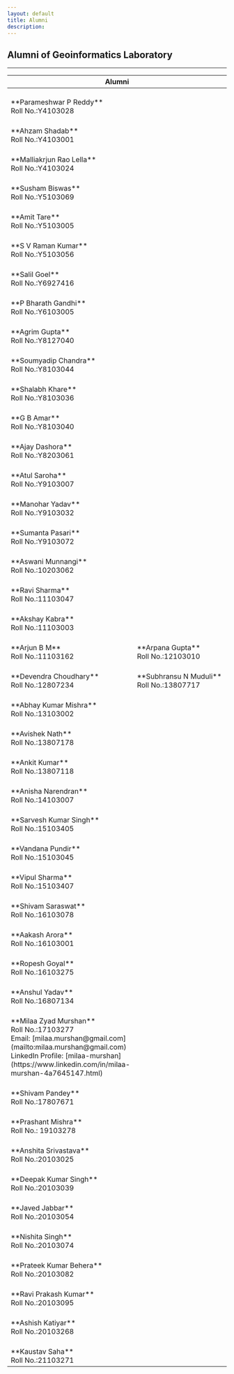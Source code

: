 ```yaml
---
layout: default
title: Alumni
description:
---
```

## Alumni  of Geoinformatics Laboratory


* * *
<table>
<colgroup>
<col width="50%" />
<col width="50%" />
</colgroup>
<thead>
<tr class="header">
<th colspan="2">Alumni</th>
</tr>
</thead>
<tbody>
<tr>

<td markdown="span"><br>
**Parameshwar P Reddy**<br>
Roll No.:Y4103028<br>


</td>
</tr>
<tr>
<td markdown="span"><br>
**Ahzam Shadab**<br>
Roll No.:Y4103001<br>

</td>
</tr>
<tr>
<td markdown="span"><br>
**Malliakrjun Rao Lella**<br>
Roll No.:Y4103024<br>


</td>
</tr>
<tr>
<td markdown="span"><br>
**Susham Biswas**<br>
Roll No.:Y5103069<br>


</td>
</tr>
<tr>
<td markdown="span"><br>
**Amit Tare**<br>
Roll No.:Y5103005<br>

</td>
</tr>
<tr>
<td markdown="span"><br>
**S V Raman Kumar**<br>
Roll No.:Y5103056<br>


</td>
</tr>
<tr>
<td markdown="span"><br>
**Salil Goel**<br>
Roll No.:Y6927416<br>

</td>
</tr>
<tr>
<td markdown="span"><br>
**P Bharath Gandhi**<br>
Roll No.:Y6103005<br>


</td>
</tr>
<tr>
<td markdown="span"><br>
**Agrim Gupta**<br>
Roll No.:Y8127040<br>


</td>
</tr>
<tr>
<td markdown="span"><br>
**Soumyadip Chandra**<br>
Roll No.:Y8103044<br>

</td>
</tr>
<tr>
<td markdown="span"><br>
**Shalabh Khare**<br>
Roll No.:Y8103036<br>

</td>
</tr>
<tr>
<td markdown="span"><br>
**G B Amar**<br>
Roll No.:Y8103040<br>


</td>
</tr>
<tr>
<td markdown="span"><br>
**Ajay Dashora**<br>
Roll No.:Y8203061<br>


</td>
</tr>
<tr>
<td markdown="span"><br>
**Atul Saroha**<br>
Roll No.:Y9103007<br>

</td>
</tr>
<tr>
<td markdown="span"><br>
**Manohar Yadav**<br>
Roll No.:Y9103032<br>


</td>
</tr>
<tr>
<td markdown="span"><br>
**Sumanta Pasari**<br>
Roll No.:Y9103072<br>


</td>
</tr>
<tr>
<td markdown="span"><br>
**Aswani Munnangi**<br>
Roll No.:10203062<br>



</td>
</tr>
<tr>
<td markdown="span"><br>
**Ravi Sharma**<br>
Roll No.:11103047<br>

</td>
</tr>
<tr>
<td markdown="span"><br>
**Akshay Kabra**<br>
Roll No.:11103003<br>


</td>
</tr>
<tr>
<td markdown="span"><br>
**Arjun B M**<br>
Roll No.:11103162<br>


</td>
<td markdown="span"><br>
**Arpana Gupta**<br>
Roll No.:12103010<br>


</td>
</tr>
<tr>
<td markdown="span"><br>
**Devendra Choudhary**<br>
Roll No.:12807234<br>


</td>

<td markdown="span"><br>
**Subhransu N Muduli**<br>
Roll No.:13807717<br>


</td>
</tr>
<tr>
<td markdown="span"><br>
**Abhay Kumar Mishra**<br>
Roll No.:13103002<br>



</td>
</tr>
<tr>
<td markdown="span"><br>
**Avishek Nath**<br>
Roll No.:13807178<br>


</td>
</tr>
<tr>
<td markdown="span"><br>
**Ankit Kumar**<br>
Roll No.:13807118<br>


</td>
</tr>
<tr>
<td markdown="span"><br>
**Anisha Narendran**<br>
Roll No.:14103007<br>


</td>
</tr>
<tr>
<td markdown="span"><br>
**Sarvesh Kumar Singh**<br>
Roll No.:15103405<br>


</td>
</tr>
<tr>
<td markdown="span"><br>
**Vandana Pundir**<br>
Roll No.:15103045<br>


</td>
</tr>
<tr>
<td markdown="span"><br>
**Vipul Sharma**<br>
Roll No.:15103407<br>


</td>
</tr>
<tr>
<td markdown="span"><br>
**Shivam Saraswat**<br>
Roll No.:16103078<br>

</td>
</tr>
<tr>
<td markdown="span"><br>
**Aakash Arora**<br>
Roll No.:16103001<br>

</td>
</tr>
<tr>
<td markdown="span"><br>
**Ropesh Goyal**<br>
Roll No.:16103275<br>


</td>
</tr>
<tr>
<td markdown="span"><br>
**Anshul Yadav**<br>
Roll No.:16807134<br>


</td>
</tr>
<tr>
<td markdown="span"><br>
**Milaa Zyad Murshan**<br>
Roll No.:17103277<br>
Email: [milaa.murshan@gmail.com](mailto:milaa.murshan@gmail.com)<br>
LinkedIn Profile: [milaa-murshan](https://www.linkedin.com/in/milaa-murshan-4a7645147.html)<br>


</td>
</tr>
<tr>
<td markdown="span"><br>
**Shivam Pandey**<br>
Roll No.:17807671<br>


</td>
</tr>
<tr>
<td markdown="span"><br>
**Prashant Mishra**<br>
Roll No.: 19103278 <br>


</td>
</tr>
<tr>
<td markdown="span"><br>
**Anshita Srivastava**<br>
Roll No.:20103025<br>

</td>
</tr>
<tr>
<td markdown="span"><br>
**Deepak Kumar Singh**<br>
Roll No.:20103039<br>


</td>
</tr>
<tr>
<td markdown="span"><br>
**Javed Jabbar**<br>
Roll No.:20103054<br>


</td>
</tr>
<tr>
<td markdown="span"><br>
**Nishita Singh**<br>
Roll No.:20103074<br>

</td>
</tr>
<tr>
<td markdown="span"><br>
**Prateek Kumar Behera**<br>
Roll No.:20103082<br>

</td>
</tr>
<tr>
<td markdown="span"><br>
**Ravi Prakash Kumar**<br>
Roll No.:20103095<br>


</td>
</tr>
<tr>
<td markdown="span"><br>
**Ashish Katiyar**<br>
Roll No.:20103268<br>


</td>
</tr>
<tr>
<td markdown="span"><br>
**Kaustav Saha**<br>
Roll No.:21103271<br>






















